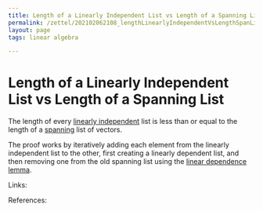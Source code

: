 ```yaml
---
title: Length of a Linearly Independent List vs Length of a Spanning List
permalink: /zettel/202102062108_lengthLinearlyIndependentVsLengthSpanList
layout: page
tags: linear algebra

---
```

# Length of a Linearly Independent List vs Length of a Spanning List

The length of every [linearly independent](202102062030_linearlyIndependentDefinition) list is less than 
or equal to the length of a [spanning](202102062022_spanDefinition) list of vectors.

The proof works by iteratively adding each element from the linearly independent list to the other, 
first creating a linearly dependent list, and then removing one from the old spanning list using the [linear dependence lemma](202102062047_linearDependenceLemma).

Links: 

References: 

